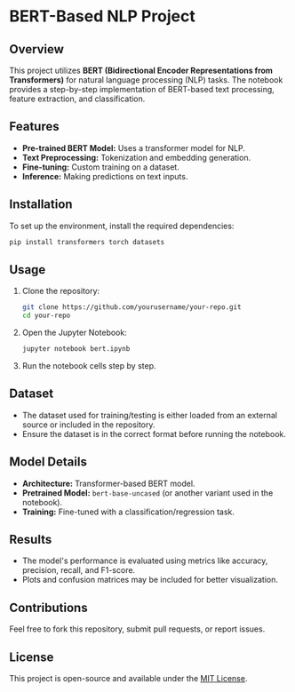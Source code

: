 # BERT-Based NLP Project

## Overview
This project utilizes **BERT (Bidirectional Encoder Representations from Transformers)** for natural language processing (NLP) tasks. The notebook provides a step-by-step implementation of BERT-based text processing, feature extraction, and classification.

## Features
- **Pre-trained BERT Model:** Uses a transformer model for NLP.
- **Text Preprocessing:** Tokenization and embedding generation.
- **Fine-tuning:** Custom training on a dataset.
- **Inference:** Making predictions on text inputs.

## Installation
To set up the environment, install the required dependencies:
```bash
pip install transformers torch datasets
```

## Usage
1. Clone the repository:
   ```bash
   git clone https://github.com/yourusername/your-repo.git
   cd your-repo
   ```
2. Open the Jupyter Notebook:
   ```bash
   jupyter notebook bert.ipynb
   ```
3. Run the notebook cells step by step.

## Dataset
- The dataset used for training/testing is either loaded from an external source or included in the repository.
- Ensure the dataset is in the correct format before running the notebook.

## Model Details
- **Architecture:** Transformer-based BERT model.
- **Pretrained Model:** `bert-base-uncased` (or another variant used in the notebook).
- **Training:** Fine-tuned with a classification/regression task.

## Results
- The model's performance is evaluated using metrics like accuracy, precision, recall, and F1-score.
- Plots and confusion matrices may be included for better visualization.

## Contributions
Feel free to fork this repository, submit pull requests, or report issues.

## License
This project is open-source and available under the [MIT License](LICENSE).

